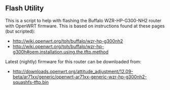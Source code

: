 Flash Utility
-------------

This is a script to help with flashing the Buffalo WZR-HP-G300-NH2
router with OpenWRT firmware.  This is based on instructions found at
these pages (but scripted):

 - http://wiki.openwrt.org/toh/buffalo/wzr-hp-g300nh2
 - http://wiki.openwrt.org/toh/buffalo/wzr-hp-g300h#oem.installation.using.the.tftp.method

Latest (nightly) firmware for this router can be downloaded from:

 - http://downloads.openwrt.org/attitude_adjustment/12.09-beta/ar71xx/generic/openwrt-ar71xx-generic-wzr-hp-g300nh2-squashfs-tftp.bin

